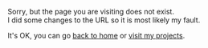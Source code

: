 Sorry, but the page you are visiting does not exist.      
I did some changes to the URL so it is most likely my fault.         
         
It's OK, you can go [back to home](https://mufidu.com) or [visit my projects](https://mufidu.com/projects).
